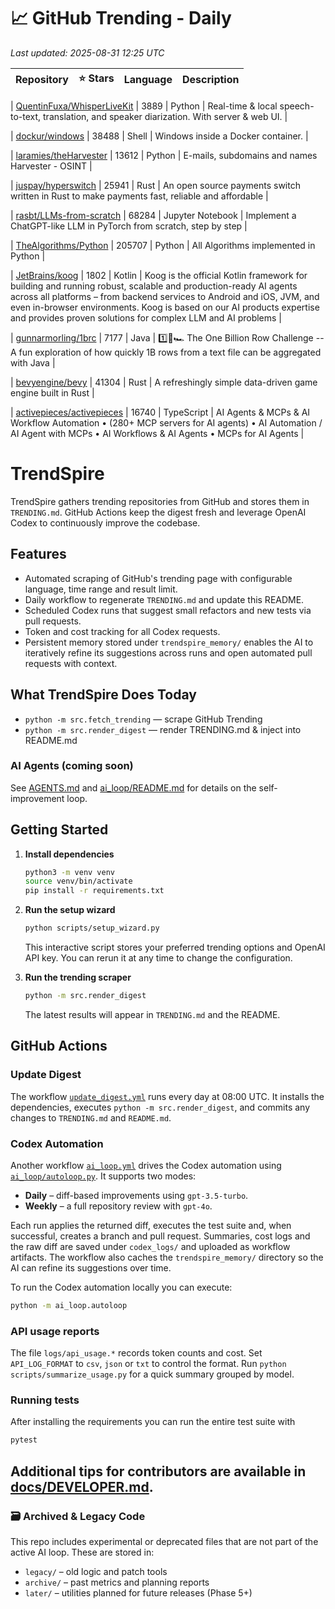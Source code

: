 <!-- TRENDING_START -->
# 📈 GitHub Trending - Daily

_Last updated: 2025-08-31 12:25 UTC_

| Repository | ⭐ Stars | Language | Description |
|------------|--------:|----------|-------------|

| [QuentinFuxa/WhisperLiveKit](https://github.com/QuentinFuxa/WhisperLiveKit) | 3889 | Python | Real-time & local speech-to-text, translation, and speaker diarization. With server & web UI. |

| [dockur/windows](https://github.com/dockur/windows) | 38488 | Shell | Windows inside a Docker container. |

| [laramies/theHarvester](https://github.com/laramies/theHarvester) | 13612 | Python | E-mails, subdomains and names Harvester - OSINT |

| [juspay/hyperswitch](https://github.com/juspay/hyperswitch) | 25941 | Rust | An open source payments switch written in Rust to make payments fast, reliable and affordable |

| [rasbt/LLMs-from-scratch](https://github.com/rasbt/LLMs-from-scratch) | 68284 | Jupyter Notebook | Implement a ChatGPT-like LLM in PyTorch from scratch, step by step |

| [TheAlgorithms/Python](https://github.com/TheAlgorithms/Python) | 205707 | Python | All Algorithms implemented in Python |

| [JetBrains/koog](https://github.com/JetBrains/koog) | 1802 | Kotlin | Koog is the official Kotlin framework for building and running robust, scalable and production-ready AI agents across all platforms – from backend services to Android and iOS, JVM, and even in-browser environments. Koog is based on our AI products expertise and provides proven solutions for complex LLM and AI problems |

| [gunnarmorling/1brc](https://github.com/gunnarmorling/1brc) | 7177 | Java | 1️⃣🐝🏎️ The One Billion Row Challenge -- A fun exploration of how quickly 1B rows from a text file can be aggregated with Java |

| [bevyengine/bevy](https://github.com/bevyengine/bevy) | 41304 | Rust | A refreshingly simple data-driven game engine built in Rust |

| [activepieces/activepieces](https://github.com/activepieces/activepieces) | 16740 | TypeScript | AI Agents & MCPs & AI Workflow Automation • (280+ MCP servers for AI agents) • AI Automation / AI Agent with MCPs • AI Workflows & AI Agents • MCPs for AI Agents |
<!-- TRENDING_END -->

# TrendSpire

TrendSpire gathers trending repositories from GitHub and stores them in `TRENDING.md`. GitHub Actions keep the digest fresh and leverage OpenAI Codex to continuously improve the codebase.

## Features

- Automated scraping of GitHub's trending page with configurable language, time range and result limit.
- Daily workflow to regenerate `TRENDING.md` and update this README.
- Scheduled Codex runs that suggest small refactors and new tests via pull requests.
- Token and cost tracking for all Codex requests.
- Persistent memory stored under `trendspire_memory/` enables the AI to
  iteratively refine its suggestions across runs and open automated pull
  requests with context.

## What TrendSpire Does Today

- `python -m src.fetch_trending` — scrape GitHub Trending
- `python -m src.render_digest` — render TRENDING.md & inject into README.md

### AI Agents (coming soon)
See [AGENTS.md](./AGENTS.md) and [ai_loop/README.md](./ai_loop/README.md) for details on the self-improvement loop.

## Getting Started

1. **Install dependencies**
   ```bash
   python3 -m venv venv
   source venv/bin/activate
   pip install -r requirements.txt
   ```

2. **Run the setup wizard**
   ```bash
   python scripts/setup_wizard.py
   ```
   This interactive script stores your preferred trending options and OpenAI API key.
   You can rerun it at any time to change the configuration.

3. **Run the trending scraper**
   ```bash
   python -m src.render_digest
   ```
   The latest results will appear in `TRENDING.md` and the README.


## GitHub Actions

### Update Digest

The workflow [`update_digest.yml`](.github/workflows/update_digest.yml) runs every day at 08:00 UTC. It installs the dependencies, executes `python -m src.render_digest`, and commits any changes to `TRENDING.md` and `README.md`.

### Codex Automation

Another workflow [`ai_loop.yml`](.github/workflows/ai_loop.yml) drives the Codex automation using [`ai_loop/autoloop.py`](ai_loop/autoloop.py). It supports two modes:

- **Daily** – diff-based improvements using `gpt-3.5-turbo`.
- **Weekly** – a full repository review with `gpt-4o`.

Each run applies the returned diff, executes the test suite and, when successful, creates a branch and pull request. Summaries, cost logs and the raw diff are saved under `codex_logs/` and uploaded as workflow artifacts. The workflow also caches the `trendspire_memory/` directory so the AI can refine its suggestions over time.

To run the Codex automation locally you can execute:

```bash
python -m ai_loop.autoloop
```

### API usage reports

The file `logs/api_usage.*` records token counts and cost. Set `API_LOG_FORMAT`
to `csv`, `json` or `txt` to control the format. Run `python
scripts/summarize_usage.py` for a quick summary grouped by model.

### Running tests

After installing the requirements you can run the entire test suite with

```bash
pytest
```

Additional tips for contributors are available in
[docs/DEVELOPER.md](docs/DEVELOPER.md).
---

### 🗃 Archived & Legacy Code

This repo includes experimental or deprecated files that are not part of the active AI loop. These are stored in:

- `legacy/` – old logic and patch tools
- `archive/` – past metrics and planning reports
- `later/` – utilities planned for future releases (Phase 5+)
